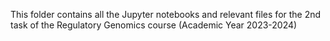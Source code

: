 This folder contains all the Jupyter notebooks and relevant files for the 2nd task of the Regulatory Genomics course (Academic Year 2023-2024)
